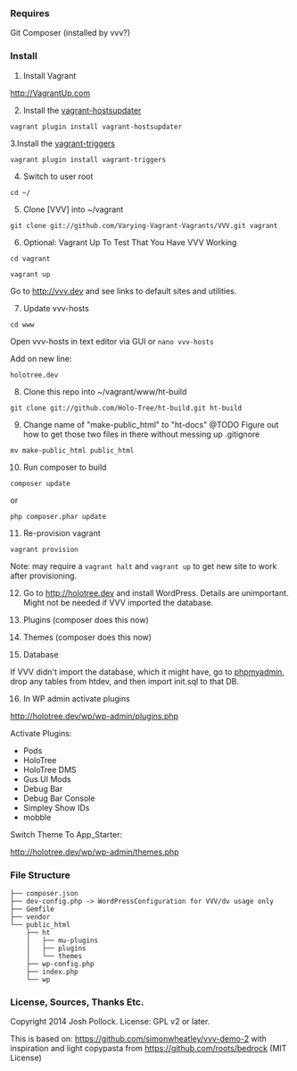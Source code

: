 ### Requires
Git
Composer (installed by vvv?)

### Install
1. Install Vagrant

http://VagrantUp.com

2. Install the [vagrant-hostsupdater](https://github.com/cogitatio/vagrant-hostsupdater)

`vagrant plugin install vagrant-hostsupdater`

3.Install the [vagrant-triggers](https://github.com/emyl/vagrant-triggers)

`vagrant plugin install vagrant-triggers`

4. Switch to user root

`cd ~/`

5. Clone [VVV] into ~/vagrant

`git clone git://github.com/Varying-Vagrant-Vagrants/VVV.git vagrant`

6. Optional: Vagrant Up To Test That You Have VVV Working


`cd vagrant`

`vagrant up`


Go to http://vvv.dev and see links to default sites and utilities.

7. Update vvv-hosts

`cd www`

Open vvv-hosts in text editor via GUI or `nano vvv-hosts`

Add on new line:

`holotree.dev`

8. Clone this repo into ~/vagrant/www/ht-build


`git clone git://github.com/Holo-Tree/ht-build.git ht-build`


9. Change name of "make-public_html" to "ht-docs"
@TODO Figure out how to get those two files in there without messing up .gitignore

`mv make-public_html public_html`

10. Run composer to build

`composer update`

or

`php composer.phar update`

11. Re-provision vagrant

`vagrant provision`

Note: may require a `vagrant halt` and `vagrant up` to get new site to work after provisioning.

12. Go to http://holotree.dev and install WordPress. Details are unimportant. Might not be needed if VVV imported the database.

13. Plugins (composer does this now)

14. Themes (composer does this now)

15. Database

If VVV didn't import the database, which it might have, go to [phpmyadmin](http://vvv.dev/database-admin/), drop any tables from htdev, and then import init.sql to that DB.


16. In WP admin activate plugins

http://holotree.dev/wp/wp-admin/plugins.php

Activate Plugins:
* Pods
* HoloTree
* HoloTree DMS
* Gus UI Mods
* Debug Bar
* Debug Bar Console
* Simpley Show IDs
* mobble

Switch Theme To App_Starter:

http://holotree.dev/wp/wp-admin/themes.php


### File Structure

```
├── composer.json
├── dev-config.php -> WordPressConfiguration for VVV/dv usage only
├── Gemfile
├── vendor
└── public_html
    ├── ht
    │   ├── mu-plugins
    │   ├── plugins
    │   └── themes
    ├── wp-config.php
    ├── index.php
    └── wp
```

### License, Sources, Thanks Etc.
Copyright 2014 Josh Pollock.
License: GPL v2 or later.

This is based on: https://github.com/simonwheatley/vvv-demo-2 with inspiration and light copypasta from https://github.com/roots/bedrock (MIT License)
